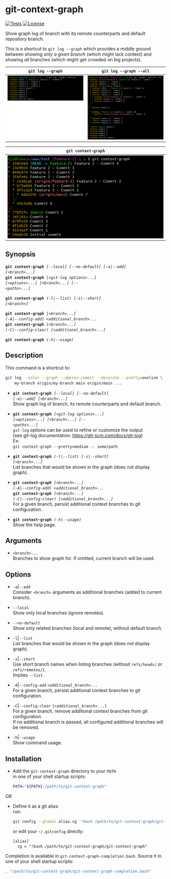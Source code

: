 # git-context-graph

[![Tests](https://github.com/Djuuu/git-context-graph/actions/workflows/test.yml/badge.svg)](https://github.com/Djuuu/git-context-graph/actions/workflows/test.yml)
[![License](https://img.shields.io/badge/license-Beerware%20%F0%9F%8D%BA-yellow)](https://web.archive.org/web/20160322002352/http://www.cs.trincoll.edu/hfoss/wiki/Chris_Fei:_Beerware_License)

Show graph log of branch with its remote counterparts and default repository branch.

This is a shortcut to `git log --graph` which provides a middle ground between
showing _only a given branch_ (which might lack context) and showing _all_ branches 
(which might get crowded on big projects).

|                `git log --graph`                 |               `git log --graph --all`               |
|:------------------------------------------------:|:---------------------------------------------------:|
| ![git log --graph](doc/git-log-graph-single.png) | ![git log --graph --all](doc/git-log-graph-all.png) |

|                **`git context-graph`**                |
|:-----------------------------------------------------:|
| ![git context-graph](doc/git-context-graph-large.png) |

## Synopsis

<code><b>git context-graph</b> <i>[--local] [--no-default] [-a|--add] [&lt;branch&gt;...]</i></code>  
<code><b>git context-graph</b> <i>[&lt;git-log options&gt;...] [&lt;options&gt;...] [&lt;branch&gt;...] [-- &lt;paths&gt;...]</i></code>  

<code><b>git context-graph</b> <i>(-l|--list) [-s|--short] [&lt;branch&gt;]</i></code>  

<code><b>git context-graph</b> <i>[&lt;branch&gt;...] (-A|--config-add) &lt;additional_branch&gt;...</i></code>  
<code><b>git context-graph</b> <i>[&lt;branch&gt;...] (-C|--config-clear) [&lt;additional_branch&gt;...]</i></code>

<code><b>git context-graph</b> <i>(-h|--usage)</i></code>

## Description

This command is a shortcut to:
```bash
git log --color --graph --abbrev-commit --decorate --pretty=oneline \
    my-branch origin/my-branch main origin/main ...
```

* <code><b>git context-graph</b> <i>[--local] [--no-default] [-a|--add] [&lt;branch&gt;...]</i></code>  
  Show graph log of branch, its remote counterparts and default branch.

* <code><b>git context-graph</b> <i>[&lt;git-log options&gt;...] [&lt;options&gt;...] [&lt;branch&gt;...] [-- &lt;paths&gt;...]</i></code>  
  `git-log` options can be used to refine or customize the output  
  (see git-log documentation: https://git-scm.com/docs/git-log)  
  Ex:  
  <code>git context-graph --pretty=medium -- some/path</code>

* <code><b>git context-graph</b> <i>(-l|--list) [-s|--short] [&lt;branch&gt;...]</i></code>  
  List branches that would be shown in the graph (does not display graph).

* <code><b>git context-graph</b> <i>[&lt;branch&gt;...] (-A|--config-add) &lt;additional_branch&gt;...</i></code>  
  <code><b>git context-graph</b> <i>[&lt;branch&gt;...] (-C|--config-clear) [&lt;additional_branch&gt;...]</i></code>  
  For a given branch, persist additional context branches to git configuration.

* <code><b>git context-graph</b> <i>(-h|--usage)</i></code>  
  Show the help page.

## Arguments

* `<branch>...`  
  Branches to show graph for. If omitted, current branch will be used.

## Options

* `-a`|`--add`  
  Consider `<branch>` arguments as additional branches (added to current branch).

* `--local`  
  Show only local branches (ignore remotes).

* `--no-default`  
  Show only related branches (local and remote), without default branch.

* `-l`|`--list`  
  List branches that would be shown in the graph (does not display graph).

* `-s`|`--short`  
  Use short branch names when listing branches (without `refs/heads/` or `refs/remotes/`).  
  Implies `--list`.

* `-A`|`--config-add` `<additional_branch>...`  
  For a given branch, persist additional context branches to git configuration.

* `-C`|`--config-clear` `[<additional_branch>...]`  
  For a given branch, remove additional context branches from git configuration.  
  If no additional branch is passed, all configured additional branches will be removed.

* `-h`|`--usage`  
  Show command usage.

## Installation

* Add the `git-context-graph` directory to your `PATH`<br>
  in one of your shell startup scripts:
  ```bash
  PATH="${PATH}:/path/to/git-context-graph"
  ```

_OR_ 

* Define it as a git alias:<br>
  run:
  ```bash
  git config --global alias.cg '!bash /path/to/git-context-graph/git-context-graph'
  ```
  or edit your `~/.gitconfig` directly:
  ```
  [alias]
  	cg = "!bash /path/to/git-context-graph/git-context-graph"
  ```

Completion is available in `git-context-graph-completion.bash`. Source it in one of your shell startup scripts:
```bash
. "/path/to/git-context-graph/git-context-graph-completion.bash"
```
